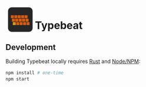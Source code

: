 <img align="left" src="./icons/icon.svg" alt="" style="width: 80px; height: 80px;" width="80px" height="80px" />

# Typebeat

## Development

Building Typebeat locally requires [Rust](https://www.rust-lang.org/learn/get-started) and [Node/NPM](https://nodejs.org/):

```bash
npm install # one-time
npm start
```
